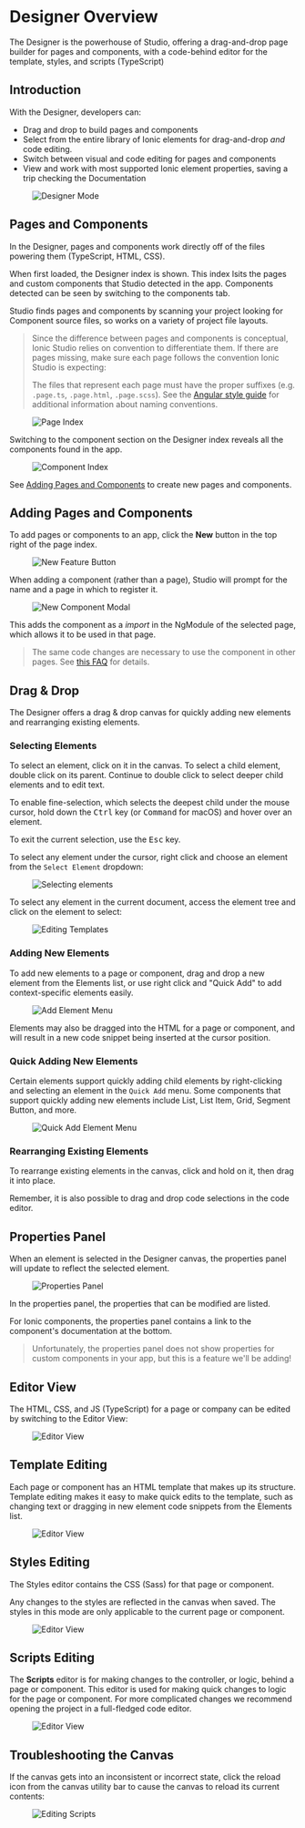 ---
---

# Designer Overview

The Designer is the powerhouse of Studio, offering a drag-and-drop page builder for pages and components, with a code-behind editor for the template, styles, and scripts (TypeScript)

## Introduction

With the Designer, developers can:

* Drag and drop to build pages and components
* Select from the entire library of Ionic elements for drag-and-drop *and* code editing.
* Switch between visual and code editing for pages and components
* View and work with most supported Ionic element properties, saving a trip checking the Documentation

<figure>
  <img alt="Designer Mode" src="/assets/img/studio/2/ss-designer.png" />
</figure>

## Pages and Components

In the Designer, pages and components work directly off of the files powering them (TypeScript, HTML, CSS).

When first loaded, the Designer index is shown. This index lsits the pages and custom components that Studio detected in the app. Components detected can be seen by switching to the components tab.

Studio finds pages and components by scanning your project looking for Component source files, so works on a variety of project file layouts.

<blockquote>
<p>Since the difference between pages and components is conceptual, Ionic Studio relies on convention to differentiate them. If there are pages missing, make sure each page follows the convention Ionic Studio is expecting:</p>
<p>The files that represent each page must have the proper suffixes (e.g. <code>.page.ts</code>, <code>.page.html</code>, <code>.page.scss</code>). See the <a href="https://angular.io/guide/styleguide#naming">Angular style guide</a> for additional information about naming conventions.</p>
</blockquote>

<figure>
  <img alt="Page Index" src="/assets/img/studio/2/ss-designer-index.png" />
</figure>

Switching to the component section on the Designer index reveals all the components found in the app.

<figure>
  <img alt="Component Index" src="/assets/img/studio/2/ss-component-index.png" />
</figure>

See [Adding Pages and Components](#adding-pages-and-components) to create new pages and components.

## Adding Pages and Components

To add pages or components to an app, click the **New** button in the top right of the page index.

<figure>
  <img alt="New Feature Button" src="/assets/img/studio/2/ss-new-feature.png" />
</figure>

When adding a component (rather than a page), Studio will prompt for the name and a page in which to register it.

<figure>
  <img alt="New Component Modal" src="/assets/img/studio/2/ss-component-new.png" />
</figure>

This adds the component as a _import_ in the NgModule of the selected page, which allows it to be used in that page.

<blockquote>
The same code changes are necessary to use the component in other pages. See <a href="/studio/faq#using-a-custom-component-in-additional-pages">this FAQ</a> for details.
</blockquote>

## Drag & Drop

The Designer offers a drag & drop canvas for quickly adding new elements and rearranging existing elements.

### Selecting Elements

To select an element, click on it in the canvas. To select a child element, double click on its parent. Continue to double click to select deeper child elements and to edit text.

To enable fine-selection, which selects the deepest child under the mouse cursor, hold down the <kbd>Ctrl</kbd> key (or <kbd>Command</kbd> for macOS) and hover over an element.

To exit the current selection, use the <kbd>Esc</kbd> key.

To select any element under the cursor, right click and choose an element from the `Select Element` dropdown:

<figure>
  <img alt="Selecting elements" src="/assets/img/studio/2/ss-select-element-menu.png" />
</figure>

To select any element in the current document, access the element tree and click on the element to select:

<figure>
  <img alt="Editing Templates" src="/assets/img/studio/2/ss-tree-select.png" />
</figure>

### Adding New Elements

To add new elements to a page or component, drag and drop a new element from the Elements list, or use right click and "Quick Add" to add context-specific elements easily.

<figure>
  <img alt="Add Element Menu" src="/assets/img/studio/2/ss-new-elements.png" />
</figure>

Elements may also be dragged into the HTML for a page or component, and will result in a new code snippet being inserted at the cursor position.

### Quick Adding New Elements

Certain elements support quickly adding child elements by right-clicking and selecting an element in the `Quick Add` menu. Some components that support quickly adding new elements include List, List Item, Grid, Segment Button, and more.

<figure>
  <img alt="Quick Add Element Menu" src="/assets/img/studio/2/ss-quick-add-element-menu.png" />
</figure>

### Rearranging Existing Elements

To rearrange existing elements in the canvas, click and hold on it, then drag it into place.

Remember, it is also possible to drag and drop code selections in the code editor.

## Properties Panel

When an element is selected in the Designer canvas, the properties panel will update to reflect the selected element.

<figure>
  <img alt="Properties Panel" src="/assets/img/studio/2/ss-properties-panel.png" />
</figure>

In the properties panel, the properties that can be modified are listed.

For Ionic components, the properties panel contains a link to the component's documentation at the bottom.

<blockquote>
Unfortunately, the properties panel does not show properties for custom components in your app, but this is a feature we'll be adding!
</blockquote>

## Editor View

The HTML, CSS, and JS (TypeScript) for a page or company can be edited by switching to the Editor View:

<figure>
  <img alt="Editor View" src="/assets/img/studio/2/ss-editor-view.png" />
</figure>

## Template Editing

Each page or component has an HTML template that makes up its structure. Template editing makes it easy to make quick edits to the template, such as changing text or dragging in new element code snippets from the Elements list.

<figure>
  <img alt="Editor View" src="/assets/img/studio/2/ss-editor-template.png" />
</figure>

## Styles Editing

The Styles editor contains the CSS (Sass) for that page or component.

Any changes to the styles are reflected in the canvas when saved. The styles in this mode are only applicable to the current page or component.

<figure>
  <img alt="Editor View" src="/assets/img/studio/2/ss-editor-styles.png" />
</figure>

## Scripts Editing

The **Scripts** editor is for making changes to the controller, or logic, behind a page or component. This editor is used for making quick changes to logic for the page or component. For more complicated changes we recommend opening the project in a full-fledged code editor.

<figure>
  <img alt="Editor View" src="/assets/img/studio/2/ss-editor-code.png" />
</figure>

## Troubleshooting the Canvas

If the canvas gets into an inconsistent or incorrect state, click the reload icon from the canvas utility bar to cause the canvas to reload its current contents:

<figure>
  <img alt="Editing Scripts" src="/assets/img/studio/2/ss-compose-reload.png" />
</figure>

